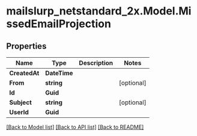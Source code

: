 # mailslurp_netstandard_2x.Model.MissedEmailProjection

## Properties

Name | Type | Description | Notes
------------ | ------------- | ------------- | -------------
**CreatedAt** | **DateTime** |  | 
**From** | **string** |  | [optional] 
**Id** | **Guid** |  | 
**Subject** | **string** |  | [optional] 
**UserId** | **Guid** |  | 

[[Back to Model list]](../README#documentation-for-models) [[Back to API list]](../README#documentation-for-api-endpoints) [[Back to README]](../README)

